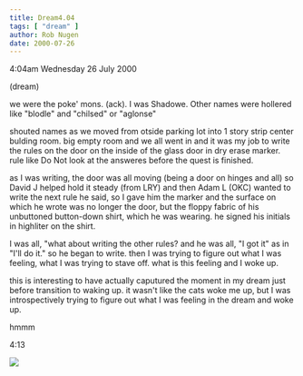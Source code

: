 ```yaml
---
title: Dream4.04
tags: [ "dream" ]
author: Rob Nugen
date: 2000-07-26
---
```


<p class=date>4:04am Wednesday 26 July 2000</p>

<p class=note>(dream)</p>

<p class=dream>we were the poke' mons. (ack).  I was Shadowe.  Other names were hollered like "blodle" and "chilsed" or "aglonse"

<p class=dream>shouted names as we  moved from otside parking lot into 1 story strip center bulding room.  big empty room and we all went in and it was my job to write the rules on the door on the inside of the glass door in dry erase marker.  rule like Do Not look at the answeres before the quest is finished.

<p class=dream>as I was writing, the door was all moving (being a door on hinges and all) so David J helped hold it steady  (from LRY)  and then Adam L (OKC) wanted to write the next rule he said, so I gave him the marker and the surface on which he wrote was no longer the door, but the floppy  fabric of his unbuttoned button-down shirt, which he was wearing.  he signed his initials in highliter on the shirt.

<p class=dream>I was all, "what about writing the other rules? and he was all, "I got it" as in "I'll do it."  so he began to write.  then I was trying to figure out what I was feeling, what I was trying to stave off.  what is this feeling and I woke up.

<p>this is interesting to have actually caputured the moment in my dream just before transition to waking up.  it wasn't like the cats woke me up, but I was introspectively trying to figure out what I was feeling in the dream and woke up.

<p>hmmm

<p class=date>4:13</p>

<p><img src="/images/rob/wL-ROB.gif">

